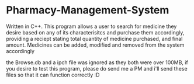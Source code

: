 # Pharmacy-Management-System

Written in C++. This program allows a user to search for medicine they desire based on any of its characterisitcs and purchase them accordingly, providing a reciept stating total quantity of medicine purchased, and final amount. Medicines can be added, modified and removed from the system accordingly

the Browse.db and a ipch file was ignored as they both were over 100MB, if you desire to test this program, please do send me a PM and i'll send these files so that it can function correctly :D
